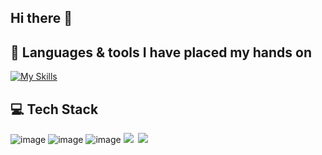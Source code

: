 ## Hi there 👋

## 📔 Languages & tools I have placed my hands on
[![My Skills](https://skillicons.dev/icons?i=nodejs,express,nextjs,vite,react,mongodb,postgres,html,css,js,tailwind,prisma,postman,npm,github,git,docker,vscode&perline=9)](https://skillicons.dev)

## 💻 Tech Stack
![image]({https://img.shields.io/badge/Node%20js-339933?style=for-the-badge&logo=nodedotjs&logoColor=white})
![image]({https://img.shields.io/badge/Express%20js-000000?style=for-the-badge&logo=express&logoColor=white})
![image]({https://img.shields.io/badge/React-20232A?style=for-the-badge&logo=react&logoColor=61DAFB})
<img src="https://img.shields.io/badge/Node%20js-339933?style=for-the-badge&logo=nodedotjs&logoColor=white" />
<img src="" />
<img src="https://img.shields.io/badge/React-20232A?style=for-the-badge&logo=react&logoColor=61DAFB" />
<!--
**silv-error/silv-error** is a ✨ _special_ ✨ repository because its `README.md` (this file) appears on your GitHub profile.

Here are some ideas to get you started:

- 🔭 I’m currently working on ...
- 🌱 I’m currently learning ...
- 👯 I’m looking to collaborate on ...
- 🤔 I’m looking for help with ...
- 💬 Ask me about ...
- 📫 How to reach me: ...
- 😄 Pronouns: ...
- ⚡ Fun fact: ...
-->

